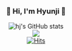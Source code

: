 
<div align="center">

  ### 🐰 Hi, I'm Hyunji 🐰

  <!--/br>

  ![JavaScript](https://img.shields.io/badge/JavaScript-F7DF1E.svg?&style=for-the-badge&logo=JavaScript&logoColor=white)
  ![TypeScript](https://img.shields.io/badge/TypeScript-3178C6.svg?&style=for-the-badge&logo=TypeScript&logoColor=white)

  ![React](https://img.shields.io/badge/React-61DAFB.svg?&style=for-the-badge&logo=React&logoColor=white)
  ![Redux](https://img.shields.io/badge/Redux-764ABC.svg?&style=for-the-badge&logo=Redux&logoColor=white)
  ![Redux-Saga](https://img.shields.io/badge/Redux%20Saga-999999.svg?&style=for-the-badge&logo=Redux-Saga&logoColor=white)
  ![Next.js](https://img.shields.io/badge/Next.js-000000.svg?&style=for-the-badge&logo=Next.js&logoColor=white)

  </br-->

  ![hj's GitHub stats](https://github-readme-stats.vercel.app/api?username=Hyunji523&show_icons=true&title_color=54493c&border_color=ebebeb&text_color=54493c&icon_color=f5dc64&count_private=true)
<br>
<a href="https://github.com/anuraghazra/convoychat">
  <img align="center" src="https://github-readme-stats.vercel.app/api/top-langs/?count_private=true&username=Hyunji523&theme=light" />
</a>
<br>
  [![Hits](https://hits.seeyoufarm.com/api/count/incr/badge.svg?url=https%3A%2F%2Fgithub.com%2FHyunji523%2Fhit-counter&count_bg=%23F7DE51&title_bg=%23AAA589&icon=github.svg&icon_color=%23E7E7E7&title=hits&edge_flat=false)](https://hits.seeyoufarm.com)
  
</div>
